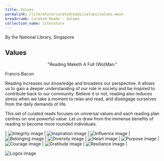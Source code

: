 ```yaml
---
title: Values
permalink: /literature/curatedreads/values/values-main
breadcrumb: Curated Reads - Values
collection_name: literature
---
```


By the National Library, Singapore

## **Values**

<p style="text-align:center;">"Reading Maketh A Full (Wo)Man."

Francis Bacon</p>
 
Reading increases our knowledge and broadens our perspective. It allows us to gain a deeper understanding of our role in society and be inspired to contribute back to our community. Believe it or not, reading also reduces stress when we take a moment to relax and read, and disengage ourselves from the daily demands of life.
 
This set of curated reads focuses on universal values and each reading plan centres on one powerful value. Let us draw from the immense benefits of reading to become more rounded individuals.

| ![Integrity image](/images/literature/curatedreads/values/Integrity-square.jpg) | ![Inspiration image](/images/literature/curatedreads/values/Inspiration-square.jpg) | ![Influence image](/images/literature/curatedreads/values/Influence-square.jpg) | ![Belonging image](/images/literature/curatedreads/values/Belonging-square.jpg)
| ![Diversity image](/images/literature/curatedreads/values/Diversity-square.jpg) | ![Heart image](/images/literature/curatedreads/values/Heart-square.jpg) | ![Purpose image](/images/literature/curatedreads/values/Purpose-square.jpg) | ![Courage image](/images/literature/curatedreads/values/Courage-square.jpg)
| ![Gratitude image](/images/literature/curatedreads/values/Gratitude-banner.jpg) | ![Resiliance image](/images/literature/curatedreads/values/Resilience-banner.jpg) |

![Logos image](/images/literature/curatedreads/logos-updated.jpeg)
